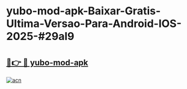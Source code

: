 # yubo-mod-apk-Baixar-Gratis-Ultima-Versao-Para-Android-IOS-2025-#29al9

# <h2><a href="https://ainizakaria.my?title=yubo-mod-apk&ref=25M">🔗👉 🔴 yubo-mod-apk</a></h2>

[![acn](https://github.com/user-attachments/assets/0f9c940e-d8b0-45ae-aac7-cd30a18b3e1c)](https://ainizakaria.my?title=yubo-mod-apk&ref=25M)

